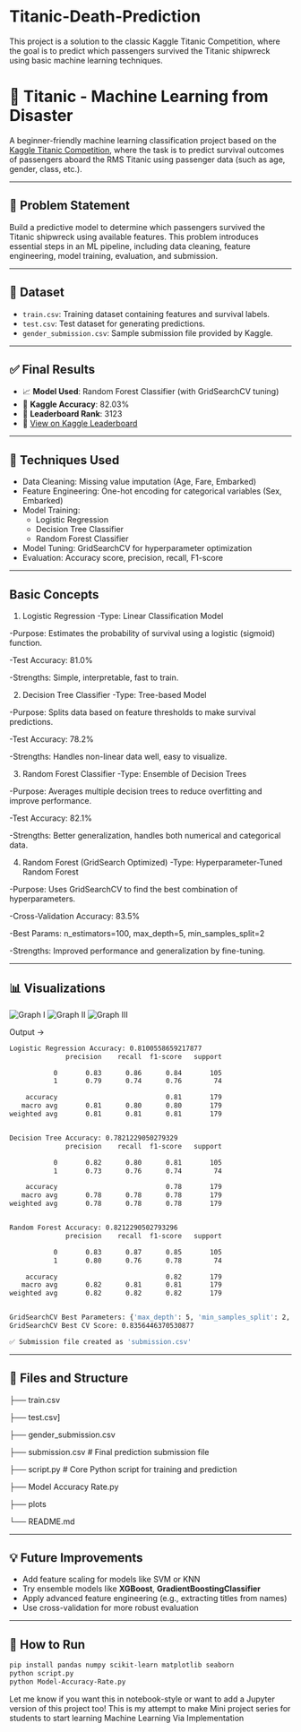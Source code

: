 # Titanic-Death-Prediction
This project is a solution to the classic Kaggle Titanic Competition, where the goal is to predict which passengers survived the Titanic shipwreck using basic machine learning techniques.
# 🚢 Titanic - Machine Learning from Disaster

A beginner-friendly machine learning classification project based on the [Kaggle Titanic Competition](https://www.kaggle.com/competitions/titanic), where the task is to predict survival outcomes of passengers aboard the RMS Titanic using passenger data (such as age, gender, class, etc.).

---

## 🧠 Problem Statement

Build a predictive model to determine which passengers survived the Titanic shipwreck using available features. This problem introduces essential steps in an ML pipeline, including data cleaning, feature engineering, model training, evaluation, and submission.

---

## 📂 Dataset

- `train.csv`: Training dataset containing features and survival labels.
- `test.csv`: Test dataset for generating predictions.
- `gender_submission.csv`: Sample submission file provided by Kaggle.

---

## ✅ Final Results

- 📈 **Model Used**: Random Forest Classifier (with GridSearchCV tuning)
- 🎯 **Kaggle Accuracy**: 82.03%
- 🏅 **Leaderboard Rank**: 3123  
- 🔗 [View on Kaggle Leaderboard](https://www.kaggle.com/competitions/titanic/leaderboard)

---

## 🔧 Techniques Used

- Data Cleaning: Missing value imputation (Age, Fare, Embarked)
- Feature Engineering: One-hot encoding for categorical variables (Sex, Embarked)
- Model Training:
  - Logistic Regression
  - Decision Tree Classifier
  - Random Forest Classifier
- Model Tuning: GridSearchCV for hyperparameter optimization
- Evaluation: Accuracy score, precision, recall, F1-score

---

## Basic Concepts

1. Logistic Regression
-Type: Linear Classification Model

-Purpose: Estimates the probability of survival using a logistic (sigmoid) function.

-Test Accuracy: 81.0%

-Strengths: Simple, interpretable, fast to train.

2. Decision Tree Classifier
-Type: Tree-based Model

-Purpose: Splits data based on feature thresholds to make survival predictions.

-Test Accuracy: 78.2%

-Strengths: Handles non-linear data well, easy to visualize.

3. Random Forest Classifier
-Type: Ensemble of Decision Trees

-Purpose: Averages multiple decision trees to reduce overfitting and improve performance.

-Test Accuracy: 82.1%

-Strengths: Better generalization, handles both numerical and categorical data.

4. Random Forest (GridSearch Optimized)
-Type: Hyperparameter-Tuned Random Forest

-Purpose: Uses GridSearchCV to find the best combination of hyperparameters.

-Cross-Validation Accuracy: 83.5%

-Best Params: n_estimators=100, max_depth=5, min_samples_split=2

-Strengths: Improved performance and generalization by fine-tuning.

---

## 📊 Visualizations
![Graph I](myplot.png)
![Graph II](myplot1.png)
![Graph III](myplot2.png)

Output -> 
```bash
Logistic Regression Accuracy: 0.8100558659217877
              precision    recall  f1-score   support

           0       0.83      0.86      0.84       105
           1       0.79      0.74      0.76        74

    accuracy                           0.81       179
   macro avg       0.81      0.80      0.80       179
weighted avg       0.81      0.81      0.81       179


Decision Tree Accuracy: 0.7821229050279329
              precision    recall  f1-score   support

           0       0.82      0.80      0.81       105
           1       0.73      0.76      0.74        74

    accuracy                           0.78       179
   macro avg       0.78      0.78      0.78       179
weighted avg       0.78      0.78      0.78       179


Random Forest Accuracy: 0.8212290502793296
              precision    recall  f1-score   support

           0       0.83      0.87      0.85       105
           1       0.80      0.76      0.78        74

    accuracy                           0.82       179
   macro avg       0.82      0.81      0.81       179
weighted avg       0.82      0.82      0.82       179


GridSearchCV Best Parameters: {'max_depth': 5, 'min_samples_split': 2, 'n_estimators': 100}
GridSearchCV Best CV Score: 0.8356446370530877

✅ Submission file created as 'submission.csv'
```
---

## 🧾 Files and Structure

├── train.csv

├── test.csv]

├── gender_submission.csv

├── submission.csv # Final prediction submission file

├── script.py # Core Python script for training and prediction

├── Model Accuracy Rate.py

├── plots

└── README.md


---

## 💡 Future Improvements

- Add feature scaling for models like SVM or KNN
- Try ensemble models like **XGBoost**, **GradientBoostingClassifier**
- Apply advanced feature engineering (e.g., extracting titles from names)
- Use cross-validation for more robust evaluation

---

## 📌 How to Run

```bash
pip install pandas numpy scikit-learn matplotlib seaborn
python script.py
python Model-Accuracy-Rate.py
```

Let me know if you want this in notebook-style or want to add a Jupyter version of this project too!
This is my attempt to make Mini project series for students to start learning Machine Learning Via Implementation

